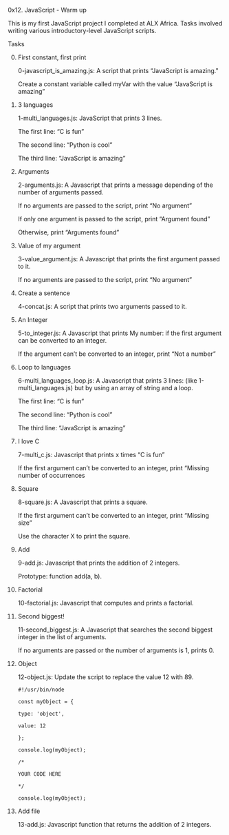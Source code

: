 0x12. JavaScript - Warm up

This is my first JavaScript project I completed at ALX Africa. Tasks involved writing various introductory-level JavaScript scripts.


Tasks

0. First constant, first print

	0-javascript_is_amazing.js: A script that prints “JavaScript is amazing."

	Create a constant variable called myVar with the value “JavaScript is amazing”

1. 3 languages

	1-multi_languages.js: JavaScript that prints 3 lines.

	The first line: “C is fun”

	The second line: “Python is cool”

	The third line: “JavaScript is amazing”

2. Arguments

	2-arguments.js: A Javascript that prints a message depending of the number of arguments passed.

	If no arguments are passed to the script, print “No argument”

	If only one argument is passed to the script, print “Argument found”

	Otherwise, print “Arguments found”

3. Value of my argument

	3-value_argument.js: A Javascript that prints the first argument passed to it.

	If no arguments are passed to the script, print “No argument”

4. Create a sentence

	4-concat.js: A script that prints two arguments passed to it.

5. An Integer

	5-to_integer.js: A Javascript that prints My number: <first argument converted in integer> if the first argument can be converted to an integer.

	If the argument can’t be converted to an integer, print “Not a number”

6. Loop to languages

	6-multi_languages_loop.js: A Javascript that prints 3 lines: (like 1-multi_languages.js) but by using an array of string and a loop.

	The first line: “C is fun”

	The second line: “Python is cool”

	The third line: “JavaScript is amazing”

7. I love C

	7-multi_c.js: Javascript that prints x times “C is fun”

	If the first argument can’t be converted to an integer, print “Missing number of occurrences

8. Square

	8-square.js: A Javascript that prints a square.

	If the first argument can’t be converted to an integer, print “Missing size”

	Use the character X to print the square.

9. Add

	9-add.js: Javascript that prints the addition of 2 integers.

	Prototype: function add(a, b).

10. Factorial

	10-factorial.js: Javascript that computes and prints a factorial.

11. Second biggest!

	11-second_biggest.js: A Javascript that searches the second biggest integer in the list of arguments.

	If no arguments are passed or the number of arguments is 1, prints 0.

12. Object

	12-object.js: Update the script to replace the value 12 with 89.

		#!/usr/bin/node

		const myObject = {

  		type: 'object',

  		value: 12

		};

		console.log(myObject);

		/*

		YOUR CODE HERE

		*/

		console.log(myObject);

13. Add file

	13-add.js: Javascript function that returns the addition of 2 integers.

